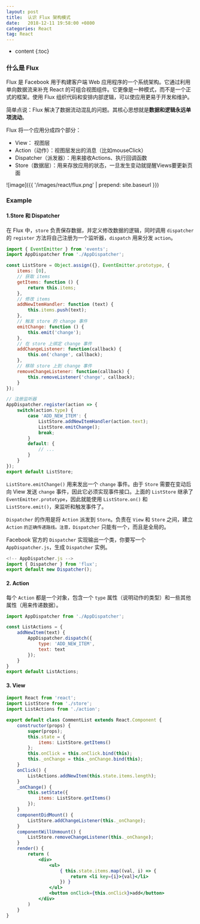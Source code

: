 ```yaml
---
layout: post
title:  认识 Flux 架构模式
date:   2018-12-11 19:58:00 +0800
categories: React
tag: React
---
```


* content
{:toc}

### 什么是 Flux

Flux 是 Facebook 用于构建客户端 Web 应用程序的一个系统架构。它通过利用单向数据流来补充 React 的可组合视图组件。它更像是一种模式，而不是一个正式的框架。使用 Flux 组织代码和安排内部逻辑，可以使应用更易于开发和维护。

简单点说：Flux 解决了数据流动混乱的问题。其核心思想就是**数据和逻辑永远单项流动**。

Flux 将一个应用分成四个部分：

* View： 视图层
* Action（动作）：视图层发出的消息（比如mouseClick）
* Dispatcher（派发器）：用来接收Actions、执行回调函数
* Store（数据层）：用来存放应用的状态，一旦发生变动就提醒Views要更新页面

![image]({{ '/images/react/flux.png' | prepend: site.baseurl }})

### Example

#### 1.Store 和 Dispatcher

在 Flux 中，`store` 负责保存数据，并定义修改数据的逻辑，同时调用 `dispatcher` 的 `register` 方法将自己注册为一个监听器，`dispatch` 用来分发 `action`。

```jsx
import { EventEmitter } from 'events';
import AppDispatcher from './AppDispatcher';

const ListStore = Object.assign({}, EventEmitter.prototype, {
    items: [0],
    // 获取 items
    getItems: function () {
        return this.items;
    },
    // 修改 items
    addNewItemHandler: function (text) {
        this.items.push(text);
    },
    // 触发 store 的 change 事件
    emitChange: function () {
        this.emit('change');
    },
    // 在 store 上绑定 change 事件
    addChangeListener: function(callback) {
        this.on('change', callback);
    },
    // 移除 store 上到 change 事件
    removeChangeListener: function(callback) {
        this.removeListener('change', callback);
    }
});

// 注册监听器
AppDispatcher.register(action => {
    switch(action.type) {
        case 'ADD_NEW_ITEM': {
            ListStore.addNewItemHandler(action.text);
            ListStore.emitChange();
            break;
        }
        default: {
            // ...
        }
    }
});
export default ListStore;
```

`ListStore.emitChange()` 用来发出一个 `change` 事件。由于 `Store` 需要在变动后向 View 发送 `change` 事件，因此它必须实现事件接口。上面的 `ListStore` 继承了 `EventEmitter.prototype`，因此就能使用 `ListStore.on()` 和 `ListStore.emit()`，来监听和触发事件了。

`Dispatcher` 的作用是将 `Action` 派发到 `Store`。负责在 `View` 和 `Store` 之间，建立 `Action` `的正确传递路线。注意，Dispatcher` 只能有一个，而且是全局的。

Facebook 官方的 `Dispatcher` 实现输出一个类，你要写一个 `AppDispatcher.js`，生成 `Dispatcher` 实例。

```js
<!-- AppDispatcher.js -->
import { Dispatcher } from 'flux';
export default new Dispatcher();
```

#### 2. Action

每个 `Action` 都是一个对象，包含一个 `type` 属性（说明动作的类型）和一些其他属性（用来传递数据）。

```jsx
import AppDispatcher from './AppDispatcher';

const ListActions = {
    addNewItem(text) {
        AppDispatcher.dispatch({
            type: 'ADD_NEW_ITEM',
            text: text
        });
    }
}
export default ListActions;
```

#### 3. View

```jsx
import React from 'react';
import ListStore from './store';
import ListActions from './action';

export default class CommentList extends React.Component {
    constructor(props) {
        super(props);
        this.state = {
            items: ListStore.getItems()
        };
        this.onClick = this.onClick.bind(this);
        this._onChange = this._onChange.bind(this);
    }
    onClick() {
        ListActions.addNewItem(this.state.items.length);
    }
    _onChange() {
        this.setState({
            items: ListStore.getItems()
        });
    }
    componentDidMount() {
        ListStore.addChangeListener(this._onChange);
    }
    componentWillUnmount() {
        ListStore.removeChangeListener(this._onChange);
    }
    render() {
        return (
            <div>
                <ul>
                    { this.state.items.map((val, i) => {
                        return <li key={i}>{val}</li>
                    }) }
                </ul>
                <button onClick={this.onClick}>add</button>
            </div>
        )
    }
}
```